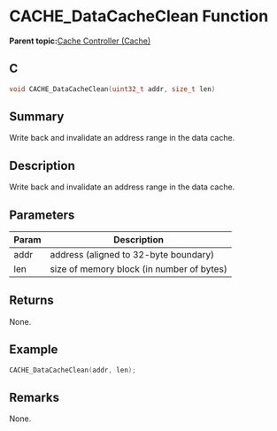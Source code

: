 # CACHE\_DataCacheClean Function

**Parent topic:**[Cache Controller \(Cache\)](GUID-FA7730F3-DFC4-4DED-92DE-B53A0AF23AC6.md)

## C

```c
void CACHE_DataCacheClean(uint32_t addr, size_t len)
```

## Summary

Write back and invalidate an address range in the data cache.

## Description

Write back and invalidate an address range in the data cache.

## Parameters

|Param|Description|
|-----|-----------|
|addr|address \(aligned to 32-byte boundary\)|
|len|size of memory block \(in number of bytes\)|

## Returns

None.

## Example

```c
CACHE_DataCacheClean(addr, len);
```

## Remarks

None.

